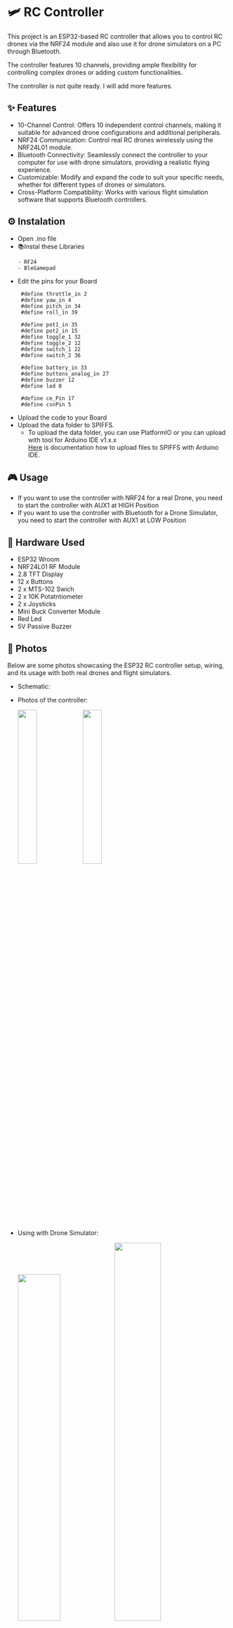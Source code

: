 # 🛩️ RC Controller
This project is an ESP32-based RC controller that allows you to control RC drones via the NRF24 module and also use it for drone simulators on a PC through Bluetooth.

The controller features 10 channels, providing ample flexibility for controlling complex drones or adding custom functionalities.

Тhe controller is not quite ready. I will add more features.

## ✨ Features
- 10-Channel Control: Offers 10 independent control channels, making it suitable for advanced drone configurations and additional peripherals.
- NRF24 Communication: Control real RC drones wirelessly using the NRF24L01 module.
- Bluetooth Connectivity: Seamlessly connect the controller to your computer for use with drone simulators, providing a realistic flying experience.
- Customizable: Modify and expand the code to suit your specific needs, whether for different types of drones or simulators.
- Cross-Platform Compatibility: Works with various flight simulation software that supports Bluetooth controllers.

## ⚙️ Instalation
* Open .ino file
* 📚Instal these Libraries
  ~~~
  - RF24
  - BleGamepad
  ~~~
* Edit the pins for your Board
     ~~~
      #define throttle_in 2
      #define yaw_in 4
      #define pitch_in 34
      #define roll_in 39

      #define pot1_in 35
      #define pot2_in 15
      #define toggle_1 32
      #define toggle_2 12
      #define switch_1 22
      #define switch_2 36

      #define battery_in 33
      #define buttons_analog_in 27
      #define buzzer 12
      #define led 0

      #define ce_Pin 17
      #define csnPin 5
     ~~~
* Upload the code to your Board
* Upload the data folder to SPIFFS.
  - To upload the data folder, you can use PlatformIO or you can upload with tool for Arduino IDE v1.x.x</br>
  [Here](https://randomnerdtutorials.com/install-esp32-filesystem-uploader-arduino-ide/) is documentation how to upload files to SPIFFS with Arduino IDE.
  
## 🎮 Usage
* If you want to use the controller with NRF24 for a real Drone, you need to start the controller with AUX1 at HIGH Position
* If you want to use the controller with Bluetooth for a Drone Simulator, you need to start the controller with AUX1 at LOW Position

## 🔧 Hardware Used
- ESP32 Wroom
- NRF24L01 RF Module
- 2.8 TFT Display
- 12 x Buttons
- 2 x MTS-102 Swich
- 2 x 10K Potatntiometer
- 2 x Joysticks
- Mini Buck Converter Module
- Red Led
- 5V Passive Buzzer

## 📸 Photos
Below are some photos showcasing the ESP32 RC controller setup, wiring, and its usage with both real drones and flight simulators.

- Schematic:
- Photos of the controller:
  
  <img width=30% src="https://github.com/user-attachments/assets/e5da0766-5401-47dc-8357-7b1a827b3a4b">
  <img width=30% src="https://github.com/user-attachments/assets/e02c7a8c-b9b9-4ac2-b011-2b00568ef7fc">

- Using with Drone Simulator:

  <img width=45% src="https://github.com/user-attachments/assets/f55aea83-6e70-4620-a158-4ef730dc94f9">
  <img width=47% src="https://github.com/user-attachments/assets/6ecc1565-f0f1-4001-8707-25153237c4bf">
